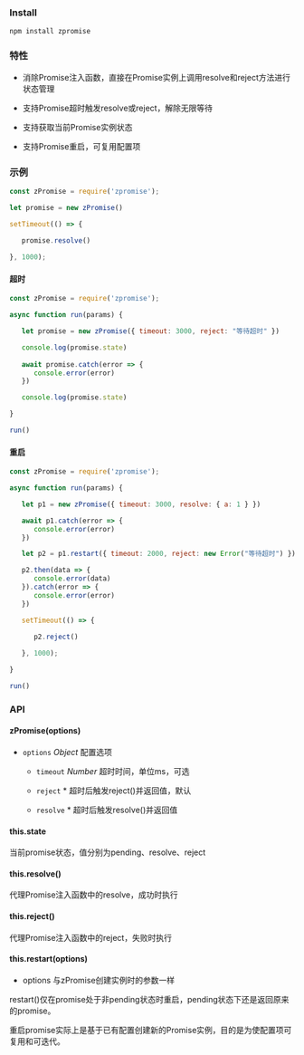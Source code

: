 <!-- Promise简化包装器，用于增强已有ES6 Promise的易用性 -->

### Install

```
npm install zpromise
```

### 特性

* 消除Promise注入函数，直接在Promise实例上调用resolve和reject方法进行状态管理

* 支持Promise超时触发resolve或reject，解除无限等待

* 支持获取当前Promise实例状态

* 支持Promise重启，可复用配置项

### 示例

```js
const zPromise = require('zpromise');

let promise = new zPromise()

setTimeout(() => {
   
   promise.resolve()

}, 1000);
```

#### 超时

```js
const zPromise = require('zpromise');

async function run(params) {

   let promise = new zPromise({ timeout: 3000, reject: "等待超时" })

   console.log(promise.state)
   
   await promise.catch(error => {
      console.error(error)
   })

   console.log(promise.state)

}

run()
```


#### 重启

```js
const zPromise = require('zpromise');

async function run(params) {

   let p1 = new zPromise({ timeout: 3000, resolve: { a: 1 } })

   await p1.catch(error => {
      console.error(error)
   })

   let p2 = p1.restart({ timeout: 2000, reject: new Error("等待超时") })

   p2.then(data => {
      console.error(data)
   }).catch(error => {
      console.error(error)
   })

   setTimeout(() => {

      p2.reject()
      
   }, 1000);

}

run()
```


### API

#### zPromise(options)

* `options` *Object* 配置选项

   * `timeout` *Number* 超时时间，单位ms，可选

   * `reject` * 超时后触发reject()并返回值，默认

   * `resolve` * 超时后触发resolve()并返回值

#### this.state

当前promise状态，值分别为pending、resolve、reject

#### this.resolve()

代理Promise注入函数中的resolve，成功时执行

#### this.reject()

代理Promise注入函数中的reject，失败时执行

#### this.restart(options)

* options 与zPromise创建实例时的参数一样

restart()仅在promise处于非pending状态时重启，pending状态下还是返回原来的promise。

重启promise实际上是基于已有配置创建新的Promise实例，目的是为使配置项可复用和可迭代。
